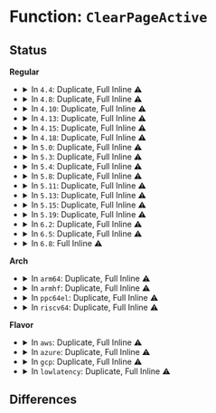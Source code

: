 # Function: <code>ClearPageActive</code>

## Status
<b>Regular</b>
<ul>
<li>
<details>
<summary>In <code>4.4</code>: Duplicate, Full Inline ⚠️</summary>

**Collision:** Static Duplication

**Inline:** Full

**Transformation:** False

**Instances:**

```
In mm/filemap.c (ffffffff8118df70)
Location: include/linux/page-flags.h:215
Inline: True
Inline callers:
  - mm/filemap.c:add_to_page_cache_lru
```
```
In mm/swap.c (ffffffff8119d0fc)
Location: include/linux/page-flags.h:215
Inline: True
Inline callers:
  - mm/swap.c:lru_cache_add_file
  - mm/swap.c:add_page_to_unevictable_list
```
```
In mm/vmscan.c (ffffffff811a355f)
Location: include/linux/page-flags.h:215
Inline: True
Inline callers:
  - mm/vmscan.c:reclaim_clean_pages_from_list
  - mm/vmscan.c:shrink_active_list
```
```
In mm/memory-failure.c (ffffffff81201911)
Location: include/linux/page-flags.h:215
Inline: True
Inline callers:
  - mm/memory-failure.c:delete_from_lru_cache
```
</details>
</li>
<li>
<details>
<summary>In <code>4.8</code>: Duplicate, Full Inline ⚠️</summary>

**Collision:** Static Duplication

**Inline:** Full

**Transformation:** False

**Instances:**

```
In mm/filemap.c (ffffffff811a100e)
Location: include/linux/page-flags.h:263
Inline: True
Inline callers:
  - mm/filemap.c:add_to_page_cache_lru
```
```
In mm/swap.c (ffffffff811b3723)
Location: include/linux/page-flags.h:263
Inline: True
Inline callers:
  - mm/swap.c:add_page_to_unevictable_list
  - mm/swap.c:lru_cache_add_file
```
```
In mm/vmscan.c (ffffffff811babb0)
Location: include/linux/page-flags.h:263
Inline: True
Inline callers:
  - mm/vmscan.c:shrink_active_list
  - mm/vmscan.c:reclaim_clean_pages_from_list
```
```
In mm/migrate.c (ffffffff812120cf)
Location: include/linux/page-flags.h:263
Inline: True
Inline callers:
  - mm/migrate.c:migrate_pages
```
```
In mm/khugepaged.c (ffffffff8121b123)
Location: include/linux/page-flags.h:263
Inline: True
Inline callers:
  - mm/khugepaged.c:collapse_shmem
```
```
In mm/memory-failure.c (ffffffff8122663a)
Location: include/linux/page-flags.h:263
Inline: True
Inline callers:
  - mm/memory-failure.c:delete_from_lru_cache
```
</details>
</li>
<li>
<details>
<summary>In <code>4.10</code>: Duplicate, Full Inline ⚠️</summary>

**Collision:** Static Duplication

**Inline:** Full

**Transformation:** False

**Instances:**

```
In mm/filemap.c (ffffffff811b0c0e)
Location: include/linux/page-flags.h:273
Inline: True
Inline callers:
  - mm/filemap.c:add_to_page_cache_lru
```
```
In mm/swap.c (ffffffff811c3da7)
Location: include/linux/page-flags.h:273
Inline: True
Inline callers:
  - mm/swap.c:add_page_to_unevictable_list
  - mm/swap.c:lru_cache_add_file
```
```
In mm/vmscan.c (ffffffff811cb240)
Location: include/linux/page-flags.h:273
Inline: True
Inline callers:
  - mm/vmscan.c:shrink_active_list
  - mm/vmscan.c:reclaim_clean_pages_from_list
```
```
In mm/migrate.c (ffffffff81224248)
Location: include/linux/page-flags.h:273
Inline: True
Inline callers:
  - mm/migrate.c:migrate_pages
```
```
In mm/khugepaged.c (ffffffff8122c837)
Location: include/linux/page-flags.h:273
Inline: True
Inline callers:
  - mm/khugepaged.c:collapse_shmem
```
```
In mm/memory-failure.c (ffffffff81238c0a)
Location: include/linux/page-flags.h:273
Inline: True
Inline callers:
  - mm/memory-failure.c:delete_from_lru_cache
```
</details>
</li>
<li>
<details>
<summary>In <code>4.13</code>: Duplicate, Full Inline ⚠️</summary>

**Collision:** Static Duplication

**Inline:** Full

**Transformation:** False

**Instances:**

```
In mm/filemap.c (ffffffff811b813e)
Location: include/linux/page-flags.h:273
Inline: True
Inline callers:
  - mm/filemap.c:add_to_page_cache_lru
```
```
In mm/swap.c (ffffffff811cc197)
Location: include/linux/page-flags.h:273
Inline: True
Inline callers:
  - mm/swap.c:add_page_to_unevictable_list
  - mm/swap.c:lru_cache_add_anon
```
```
In mm/vmscan.c (ffffffff811d3dd4)
Location: include/linux/page-flags.h:273
Inline: True
Inline callers:
  - mm/vmscan.c:shrink_active_list
  - mm/vmscan.c:reclaim_clean_pages_from_list
```
```
In mm/migrate.c (ffffffff8122f95f)
Location: include/linux/page-flags.h:273
Inline: True
Inline callers:
  - mm/migrate.c:migrate_pages
```
```
In mm/khugepaged.c (ffffffff81239042)
Location: include/linux/page-flags.h:273
Inline: True
Inline callers:
  - mm/khugepaged.c:collapse_shmem
```
```
In mm/memory-failure.c (ffffffff8124506b)
Location: include/linux/page-flags.h:273
Inline: True
Inline callers:
  - mm/memory-failure.c:delete_from_lru_cache
```
</details>
</li>
<li>
<details>
<summary>In <code>4.15</code>: Duplicate, Full Inline ⚠️</summary>

**Collision:** Static Duplication

**Inline:** Full

**Transformation:** False

**Instances:**

```
In mm/filemap.c (ffffffff811cc82e)
Location: include/linux/page-flags.h:274
Inline: True
Inline callers:
  - mm/filemap.c:add_to_page_cache_lru
```
```
In mm/swap.c (ffffffff811e1187)
Location: include/linux/page-flags.h:274
Inline: True
Inline callers:
  - mm/swap.c:add_page_to_unevictable_list
  - mm/swap.c:lru_cache_add_anon
```
```
In mm/vmscan.c (ffffffff811e9324)
Location: include/linux/page-flags.h:274
Inline: True
Inline callers:
  - mm/vmscan.c:shrink_active_list
  - mm/vmscan.c:reclaim_clean_pages_from_list
```
```
In mm/migrate.c (ffffffff8124d601)
Location: include/linux/page-flags.h:274
Inline: True
Inline callers:
  - mm/migrate.c:migrate_pages
```
```
In mm/khugepaged.c (ffffffff81257747)
Location: include/linux/page-flags.h:274
Inline: True
Inline callers:
  - mm/khugepaged.c:collapse_shmem
```
```
In mm/memory-failure.c (ffffffff81264f5f)
Location: include/linux/page-flags.h:274
Inline: True
Inline callers:
  - mm/memory-failure.c:delete_from_lru_cache
```
</details>
</li>
<li>
<details>
<summary>In <code>4.18</code>: Duplicate, Full Inline ⚠️</summary>

**Collision:** Static Duplication

**Inline:** Full

**Transformation:** False

**Instances:**

```
In mm/filemap.c (ffffffff811ed60f)
Location: include/linux/page-flags.h:281
Inline: True
Inline callers:
  - mm/filemap.c:add_to_page_cache_lru
```
```
In mm/swap.c (ffffffff81201fea)
Location: include/linux/page-flags.h:281
Inline: True
Inline callers:
  - mm/swap.c:__pagevec_lru_add_fn
  - mm/swap.c:lru_cache_add_anon
```
```
In mm/vmscan.c (ffffffff8120a876)
Location: include/linux/page-flags.h:281
Inline: True
Inline callers:
  - mm/vmscan.c:shrink_active_list
  - mm/vmscan.c:reclaim_clean_pages_from_list
```
```
In mm/migrate.c (ffffffff81271119)
Location: include/linux/page-flags.h:281
Inline: True
Inline callers:
  - mm/migrate.c:migrate_pages
```
```
In mm/khugepaged.c (ffffffff8127b8b3)
Location: include/linux/page-flags.h:281
Inline: True
Inline callers:
  - mm/khugepaged.c:collapse_shmem
```
```
In mm/memory-failure.c (ffffffff8128927f)
Location: include/linux/page-flags.h:281
Inline: True
Inline callers:
  - mm/memory-failure.c:delete_from_lru_cache
```
</details>
</li>
<li>
<details>
<summary>In <code>5.0</code>: Duplicate, Full Inline ⚠️</summary>

**Collision:** Static Duplication

**Inline:** Full

**Transformation:** False

**Instances:**

```
In mm/swap.c (ffffffff8121496a)
Location: include/linux/page-flags.h:290
Inline: True
Inline callers:
  - mm/swap.c:__pagevec_lru_add_fn
  - mm/swap.c:lru_cache_add_anon
```
```
In mm/vmscan.c (ffffffff8121d566)
Location: include/linux/page-flags.h:290
Inline: True
Inline callers:
  - mm/vmscan.c:shrink_active_list
  - mm/vmscan.c:reclaim_clean_pages_from_list
```
```
In mm/migrate.c (ffffffff81285725)
Location: include/linux/page-flags.h:290
Inline: True
Inline callers:
  - mm/migrate.c:migrate_pages
```
```
In mm/khugepaged.c (ffffffff8128fcb2)
Location: include/linux/page-flags.h:290
Inline: True
Inline callers:
  - mm/khugepaged.c:collapse_shmem
```
```
In mm/memory-failure.c (ffffffff8129e1cf)
Location: include/linux/page-flags.h:290
Inline: True
Inline callers:
  - mm/memory-failure.c:delete_from_lru_cache
```
</details>
</li>
<li>
<details>
<summary>In <code>5.3</code>: Duplicate, Full Inline ⚠️</summary>

**Collision:** Static Duplication

**Inline:** Full

**Transformation:** False

**Instances:**

```
In mm/swap.c (ffffffff81224627)
Location: include/linux/page-flags.h:321
Inline: True
Inline callers:
  - mm/swap.c:__pagevec_lru_add_fn
  - mm/swap.c:lru_cache_add_file
  - mm/swap.c:lru_cache_add_anon
```
```
In mm/vmscan.c (ffffffff8122cf0c)
Location: include/linux/page-flags.h:321
Inline: True
Inline callers:
  - mm/vmscan.c:shrink_active_list
  - mm/vmscan.c:reclaim_clean_pages_from_list
```
```
In mm/migrate.c (ffffffff8129fdd7)
Location: include/linux/page-flags.h:321
Inline: True
Inline callers:
  - mm/migrate.c:migrate_pages
```
```
In mm/khugepaged.c (ffffffff812aad4f)
Location: include/linux/page-flags.h:321
Inline: True
Inline callers:
  - mm/khugepaged.c:collapse_shmem
```
```
In mm/memory-failure.c (ffffffff812b9395)
Location: include/linux/page-flags.h:321
Inline: True
Inline callers:
  - mm/memory-failure.c:delete_from_lru_cache
```
</details>
</li>
<li>
<details>
<summary>In <code>5.4</code>: Duplicate, Full Inline ⚠️</summary>

**Collision:** Static Duplication

**Inline:** Full

**Transformation:** False

**Instances:**

```
In mm/swap.c (ffffffff812323b7)
Location: include/linux/page-flags.h:321
Inline: True
Inline callers:
  - mm/swap.c:__pagevec_lru_add_fn
  - mm/swap.c:lru_cache_add_file
  - mm/swap.c:lru_cache_add_anon
```
```
In mm/vmscan.c (ffffffff8123a4c2)
Location: include/linux/page-flags.h:321
Inline: True
Inline callers:
  - mm/vmscan.c:reclaim_pages
  - mm/vmscan.c:shrink_active_list
  - mm/vmscan.c:reclaim_clean_pages_from_list
```
```
In mm/migrate.c (ffffffff812b1177)
Location: include/linux/page-flags.h:321
Inline: True
Inline callers:
  - mm/migrate.c:migrate_pages
```
```
In mm/khugepaged.c (ffffffff812bc320)
Location: include/linux/page-flags.h:321
Inline: True
Inline callers:
  - mm/khugepaged.c:collapse_file
```
```
In mm/memory-failure.c (ffffffff812cb285)
Location: include/linux/page-flags.h:321
Inline: True
Inline callers:
  - mm/memory-failure.c:delete_from_lru_cache
```
</details>
</li>
<li>
<details>
<summary>In <code>5.8</code>: Duplicate, Full Inline ⚠️</summary>

**Collision:** Static Duplication

**Inline:** Full

**Transformation:** False

**Instances:**

```
In mm/swap.c (ffffffff8125f471)
Location: include/linux/page-flags.h:329
Inline: True
Inline callers:
  - mm/swap.c:__pagevec_lru_add_fn
  - mm/swap.c:lru_deactivate_file_fn
```
```
In mm/vmscan.c (ffffffff8126a14d)
Location: include/linux/page-flags.h:329
Inline: True
Inline callers:
  - mm/vmscan.c:reclaim_pages
  - mm/vmscan.c:shrink_active_list
  - mm/vmscan.c:reclaim_clean_pages_from_list
```
```
In mm/migrate.c (ffffffff812e65ce)
Location: include/linux/page-flags.h:329
Inline: True
Inline callers:
  - mm/migrate.c:unmap_and_move
```
```
In mm/khugepaged.c (ffffffff812f185c)
Location: include/linux/page-flags.h:329
Inline: True
Inline callers:
  - mm/khugepaged.c:collapse_file
```
```
In mm/memory-failure.c (ffffffff81301595)
Location: include/linux/page-flags.h:329
Inline: True
Inline callers:
  - mm/memory-failure.c:delete_from_lru_cache
```
</details>
</li>
<li>
<details>
<summary>In <code>5.11</code>: Duplicate, Full Inline ⚠️</summary>

**Collision:** Static Duplication

**Inline:** Full

**Transformation:** False

**Instances:**

```
In mm/swap.c (ffffffff81269a74)
Location: include/linux/page-flags.h:338
Inline: True
Inline callers:
  - mm/swap.c:__pagevec_lru_add_fn
  - mm/swap.c:lru_deactivate_file_fn
```
```
In mm/vmscan.c (ffffffff81274bfb)
Location: include/linux/page-flags.h:338
Inline: True
Inline callers:
  - mm/vmscan.c:reclaim_pages
  - mm/vmscan.c:shrink_active_list
  - mm/vmscan.c:reclaim_clean_pages_from_list
```
```
In mm/migrate.c (ffffffff812f19e2)
Location: include/linux/page-flags.h:338
Inline: True
Inline callers:
  - mm/migrate.c:unmap_and_move
```
```
In mm/khugepaged.c (ffffffff812fddb1)
Location: include/linux/page-flags.h:338
Inline: True
Inline callers:
  - mm/khugepaged.c:collapse_file
```
```
In mm/memory-failure.c (ffffffff8130d665)
Location: include/linux/page-flags.h:338
Inline: True
Inline callers:
  - mm/memory-failure.c:delete_from_lru_cache
```
</details>
</li>
<li>
<details>
<summary>In <code>5.13</code>: Duplicate, Full Inline ⚠️</summary>

**Collision:** Static Duplication

**Inline:** Full

**Transformation:** False

**Instances:**

```
In mm/swap.c (ffffffff8126d85c)
Location: include/linux/page-flags.h:338
Inline: True
Inline callers:
  - mm/swap.c:__pagevec_lru_add_fn
  - mm/swap.c:lru_deactivate_file_fn
```
```
In mm/vmscan.c (ffffffff81279efb)
Location: include/linux/page-flags.h:338
Inline: True
Inline callers:
  - mm/vmscan.c:reclaim_pages
  - mm/vmscan.c:shrink_active_list
  - mm/vmscan.c:reclaim_clean_pages_from_list
```
```
In mm/migrate.c (ffffffff812f7d6f)
Location: include/linux/page-flags.h:338
Inline: True
Inline callers:
  - mm/migrate.c:unmap_and_move
```
```
In mm/khugepaged.c (ffffffff81304f20)
Location: include/linux/page-flags.h:338
Inline: True
Inline callers:
  - mm/khugepaged.c:collapse_file
```
```
In mm/memory-failure.c (ffffffff813139a5)
Location: include/linux/page-flags.h:338
Inline: True
Inline callers:
  - mm/memory-failure.c:delete_from_lru_cache
```
</details>
</li>
<li>
<details>
<summary>In <code>5.15</code>: Duplicate, Full Inline ⚠️</summary>

**Collision:** Static Duplication

**Inline:** Full

**Transformation:** False

**Instances:**

```
In mm/swap.c (ffffffff812a9ecf)
Location: include/linux/page-flags.h:352
Inline: True
Inline callers:
  - mm/swap.c:__pagevec_lru_add_fn
  - mm/swap.c:lru_deactivate_file_fn
```
```
In mm/vmscan.c (ffffffff812b7f1c)
Location: include/linux/page-flags.h:352
Inline: True
Inline callers:
  - mm/vmscan.c:reclaim_pages
  - mm/vmscan.c:shrink_active_list
  - mm/vmscan.c:reclaim_clean_pages_from_list
```
```
In mm/migrate.c (ffffffff813423df)
Location: include/linux/page-flags.h:352
Inline: True
Inline callers:
  - mm/migrate.c:unmap_and_move
```
```
In mm/khugepaged.c (ffffffff8134ecb3)
Location: include/linux/page-flags.h:352
Inline: True
Inline callers:
  - mm/khugepaged.c:collapse_file
```
```
In mm/memory-failure.c (ffffffff8135ec95)
Location: include/linux/page-flags.h:352
Inline: True
Inline callers:
  - mm/memory-failure.c:delete_from_lru_cache
```
</details>
</li>
<li>
<details>
<summary>In <code>5.19</code>: Duplicate, Full Inline ⚠️</summary>

**Collision:** Static Duplication

**Inline:** Full

**Transformation:** False

**Instances:**

```
In mm/swap.c (ffffffff81305d17)
Location: include/linux/page-flags.h:502
Inline: True
Inline callers:
  - mm/swap.c:lru_deactivate_file_fn
```
```
In mm/vmscan.c (ffffffff81313a74)
Location: include/linux/page-flags.h:502
Inline: True
Inline callers:
  - mm/vmscan.c:reclaim_pages
  - mm/vmscan.c:shrink_active_list
  - mm/vmscan.c:reclaim_clean_pages_from_list
```
```
In mm/mlock.c (ffffffff8134b3a9)
Location: include/linux/page-flags.h:502
Inline: True
Inline callers:
  - mm/mlock.c:__mlock_page
```
```
In mm/migrate.c (ffffffff813b462e)
Location: include/linux/page-flags.h:502
Inline: True
Inline callers:
  - mm/migrate.c:unmap_and_move
```
```
In mm/khugepaged.c (ffffffff813c58e4)
Location: include/linux/page-flags.h:502
Inline: True
Inline callers:
  - mm/khugepaged.c:collapse_file
```
```
In mm/memory-failure.c (ffffffff813d928f)
Location: include/linux/page-flags.h:502
Inline: True
Inline callers:
  - mm/memory-failure.c:delete_from_lru_cache
```
</details>
</li>
<li>
<details>
<summary>In <code>6.2</code>: Duplicate, Full Inline ⚠️</summary>

**Collision:** Static Duplication

**Inline:** Full

**Transformation:** False

**Instances:**

```
In mm/mlock.c (ffffffff813c426d)
Location: include/linux/page-flags.h:481
Inline: True
Inline callers:
  - mm/mlock.c:__mlock_page
```
```
In mm/khugepaged.c (ffffffff8144a246)
Location: include/linux/page-flags.h:481
Inline: True
Inline callers:
  - mm/khugepaged.c:collapse_file
```
```
In mm/memory-failure.c (ffffffff8145f54f)
Location: include/linux/page-flags.h:481
Inline: True
Inline callers:
  - mm/memory-failure.c:delete_from_lru_cache
```
</details>
</li>
<li>
<details>
<summary>In <code>6.5</code>: Duplicate, Full Inline ⚠️</summary>

**Collision:** Static Duplication

**Inline:** Full

**Transformation:** False

**Instances:**

```
In mm/khugepaged.c (ffffffff8148048b)
Location: include/linux/page-flags.h:475
Inline: True
Inline callers:
  - mm/khugepaged.c:collapse_file
```
```
In mm/memory-failure.c (ffffffff8149576a)
Location: include/linux/page-flags.h:475
Inline: True
Inline callers:
  - mm/memory-failure.c:delete_from_lru_cache
```
</details>
</li>
<li>
<details>
<summary>In <code>6.8</code>: Full Inline ⚠️</summary>

**Collision:** Unique Static

**Inline:** Full

**Transformation:** False

**Instances:**

```
In mm/khugepaged.c (ffffffff814ae59a)
Location: include/linux/page-flags.h:477
Inline: True
Inline callers:
  - mm/khugepaged.c:collapse_file
```
</details>
</li>
</ul>
<b>Arch</b>
<ul>
<li>
<details>
<summary>In <code>arm64</code>: Duplicate, Full Inline ⚠️</summary>

**Collision:** Static Duplication

**Inline:** Full

**Transformation:** False

**Instances:**

```
In mm/swap.c (ffff8000102c1094)
Location: include/linux/page-flags.h:321
Inline: True
Inline callers:
  - mm/swap.c:__pagevec_lru_add_fn
  - mm/swap.c:lru_cache_add_anon
```
```
In mm/vmscan.c (ffff8000102cb42c)
Location: include/linux/page-flags.h:321
Inline: True
Inline callers:
  - mm/vmscan.c:reclaim_pages
  - mm/vmscan.c:shrink_active_list
  - mm/vmscan.c:reclaim_clean_pages_from_list
```
```
In mm/migrate.c (ffff800010351730)
Location: include/linux/page-flags.h:321
Inline: True
Inline callers:
  - mm/migrate.c:migrate_pages
```
```
In mm/khugepaged.c (ffff80001035d498)
Location: include/linux/page-flags.h:321
Inline: True
Inline callers:
  - mm/khugepaged.c:collapse_file
```
```
In mm/memory-failure.c (ffff80001036e6a0)
Location: include/linux/page-flags.h:321
Inline: True
Inline callers:
  - mm/memory-failure.c:delete_from_lru_cache
```
</details>
</li>
<li>
<details>
<summary>In <code>armhf</code>: Duplicate, Full Inline ⚠️</summary>

**Collision:** Static Duplication

**Inline:** Full

**Transformation:** False

**Instances:**

```
In mm/swap.c (c04ed4d8)
Location: include/linux/page-flags.h:321
Inline: True
Inline callers:
  - mm/swap.c:__pagevec_lru_add_fn
  - mm/swap.c:lru_cache_add_anon
```
```
In mm/vmscan.c (c04f5474)
Location: include/linux/page-flags.h:321
Inline: True
Inline callers:
  - mm/vmscan.c:reclaim_pages
  - mm/vmscan.c:shrink_active_list
  - mm/vmscan.c:reclaim_clean_pages_from_list
```
```
In mm/migrate.c (c0552c10)
Location: include/linux/page-flags.h:321
Inline: True
Inline callers:
  - mm/migrate.c:migrate_pages
```
</details>
</li>
<li>
<details>
<summary>In <code>ppc64el</code>: Duplicate, Full Inline ⚠️</summary>

**Collision:** Static Duplication

**Inline:** Full

**Transformation:** False

**Instances:**

```
In mm/swap.c (c00000000037c128)
Location: include/linux/page-flags.h:321
Inline: True
Inline callers:
  - mm/swap.c:__pagevec_lru_add_fn
  - mm/swap.c:lru_cache_add_file
  - mm/swap.c:lru_cache_add_anon
```
```
In mm/vmscan.c (c000000000388420)
Location: include/linux/page-flags.h:321
Inline: True
Inline callers:
  - mm/vmscan.c:reclaim_pages
  - mm/vmscan.c:shrink_active_list
  - mm/vmscan.c:reclaim_clean_pages_from_list
```
```
In mm/migrate.c (c000000000437cd0)
Location: include/linux/page-flags.h:321
Inline: True
Inline callers:
  - mm/migrate.c:migrate_pages
```
```
In mm/khugepaged.c (c000000000448f94)
Location: include/linux/page-flags.h:321
Inline: True
Inline callers:
  - mm/khugepaged.c:collapse_file
```
```
In mm/memory-failure.c (c00000000045fab8)
Location: include/linux/page-flags.h:321
Inline: True
Inline callers:
  - mm/memory-failure.c:delete_from_lru_cache
```
</details>
</li>
<li>
<details>
<summary>In <code>riscv64</code>: Duplicate, Full Inline ⚠️</summary>

**Collision:** Static Duplication

**Inline:** Full

**Transformation:** False

**Instances:**

```
In mm/swap.c (ffffffe0001e35ba)
Location: include/linux/page-flags.h:321
Inline: True
Inline callers:
  - mm/swap.c:__pagevec_lru_add_fn
  - mm/swap.c:lru_cache_add_anon
```
```
In mm/vmscan.c (ffffffe0001ea2ac)
Location: include/linux/page-flags.h:321
Inline: True
Inline callers:
  - mm/vmscan.c:reclaim_pages
  - mm/vmscan.c:shrink_active_list
  - mm/vmscan.c:reclaim_clean_pages_from_list
```
```
In mm/migrate.c (ffffffe00023fd96)
Location: include/linux/page-flags.h:321
Inline: True
Inline callers:
  - mm/migrate.c:migrate_pages
```
</details>
</li>
</ul>
<b>Flavor</b>
<ul>
<li>
<details>
<summary>In <code>aws</code>: Duplicate, Full Inline ⚠️</summary>

**Collision:** Static Duplication

**Inline:** Full

**Transformation:** False

**Instances:**

```
In mm/swap.c (ffffffff8122aa07)
Location: include/linux/page-flags.h:321
Inline: True
Inline callers:
  - mm/swap.c:__pagevec_lru_add_fn
  - mm/swap.c:lru_cache_add_file
  - mm/swap.c:lru_cache_add_anon
```
```
In mm/vmscan.c (ffffffff81232b12)
Location: include/linux/page-flags.h:321
Inline: True
Inline callers:
  - mm/vmscan.c:reclaim_pages
  - mm/vmscan.c:shrink_active_list
  - mm/vmscan.c:reclaim_clean_pages_from_list
```
```
In mm/migrate.c (ffffffff812a9757)
Location: include/linux/page-flags.h:321
Inline: True
Inline callers:
  - mm/migrate.c:migrate_pages
```
```
In mm/khugepaged.c (ffffffff812b4900)
Location: include/linux/page-flags.h:321
Inline: True
Inline callers:
  - mm/khugepaged.c:collapse_file
```
```
In mm/memory-failure.c (ffffffff812c3865)
Location: include/linux/page-flags.h:321
Inline: True
Inline callers:
  - mm/memory-failure.c:delete_from_lru_cache
```
</details>
</li>
<li>
<details>
<summary>In <code>azure</code>: Duplicate, Full Inline ⚠️</summary>

**Collision:** Static Duplication

**Inline:** Full

**Transformation:** False

**Instances:**

```
In mm/swap.c (ffffffff8121db27)
Location: include/linux/page-flags.h:321
Inline: True
Inline callers:
  - mm/swap.c:__pagevec_lru_add_fn
  - mm/swap.c:lru_cache_add_file
  - mm/swap.c:lru_cache_add_anon
```
```
In mm/vmscan.c (ffffffff81225bb2)
Location: include/linux/page-flags.h:321
Inline: True
Inline callers:
  - mm/vmscan.c:reclaim_pages
  - mm/vmscan.c:shrink_active_list
  - mm/vmscan.c:reclaim_clean_pages_from_list
```
```
In mm/migrate.c (ffffffff8129b0b7)
Location: include/linux/page-flags.h:321
Inline: True
Inline callers:
  - mm/migrate.c:migrate_pages
```
```
In mm/khugepaged.c (ffffffff812a5962)
Location: include/linux/page-flags.h:321
Inline: True
Inline callers:
  - mm/khugepaged.c:collapse_file
```
```
In mm/memory-failure.c (ffffffff812b48a5)
Location: include/linux/page-flags.h:321
Inline: True
Inline callers:
  - mm/memory-failure.c:delete_from_lru_cache
```
</details>
</li>
<li>
<details>
<summary>In <code>gcp</code>: Duplicate, Full Inline ⚠️</summary>

**Collision:** Static Duplication

**Inline:** Full

**Transformation:** False

**Instances:**

```
In mm/swap.c (ffffffff812287a7)
Location: include/linux/page-flags.h:321
Inline: True
Inline callers:
  - mm/swap.c:__pagevec_lru_add_fn
  - mm/swap.c:lru_cache_add_file
  - mm/swap.c:lru_cache_add_anon
```
```
In mm/vmscan.c (ffffffff812308b2)
Location: include/linux/page-flags.h:321
Inline: True
Inline callers:
  - mm/vmscan.c:reclaim_pages
  - mm/vmscan.c:shrink_active_list
  - mm/vmscan.c:reclaim_clean_pages_from_list
```
```
In mm/migrate.c (ffffffff812a7567)
Location: include/linux/page-flags.h:321
Inline: True
Inline callers:
  - mm/migrate.c:migrate_pages
```
```
In mm/khugepaged.c (ffffffff812b2710)
Location: include/linux/page-flags.h:321
Inline: True
Inline callers:
  - mm/khugepaged.c:collapse_file
```
```
In mm/memory-failure.c (ffffffff812c1675)
Location: include/linux/page-flags.h:321
Inline: True
Inline callers:
  - mm/memory-failure.c:delete_from_lru_cache
```
</details>
</li>
<li>
<details>
<summary>In <code>lowlatency</code>: Duplicate, Full Inline ⚠️</summary>

**Collision:** Static Duplication

**Inline:** Full

**Transformation:** False

**Instances:**

```
In mm/swap.c (ffffffff81237b17)
Location: include/linux/page-flags.h:321
Inline: True
Inline callers:
  - mm/swap.c:__pagevec_lru_add_fn
  - mm/swap.c:lru_cache_add_file
  - mm/swap.c:lru_cache_add_anon
```
```
In mm/vmscan.c (ffffffff8123fd02)
Location: include/linux/page-flags.h:321
Inline: True
Inline callers:
  - mm/vmscan.c:reclaim_pages
  - mm/vmscan.c:shrink_active_list
  - mm/vmscan.c:reclaim_clean_pages_from_list
```
```
In mm/migrate.c (ffffffff812b786d)
Location: include/linux/page-flags.h:321
Inline: True
Inline callers:
  - mm/migrate.c:migrate_pages
```
```
In mm/khugepaged.c (ffffffff812c2de4)
Location: include/linux/page-flags.h:321
Inline: True
Inline callers:
  - mm/khugepaged.c:collapse_file
```
```
In mm/memory-failure.c (ffffffff812d2135)
Location: include/linux/page-flags.h:321
Inline: True
Inline callers:
  - mm/memory-failure.c:delete_from_lru_cache
```
</details>
</li>
</ul>

## Differences
